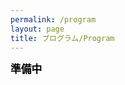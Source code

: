 ```yaml
---
permalink: /program
layout: page
title: プログラム/Program
---
```


<span style="font-size: 120%; color: black;">**準備中** </span> 

